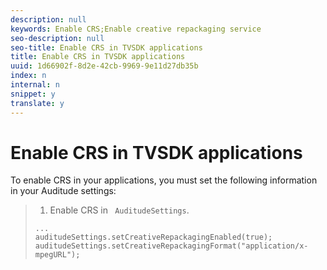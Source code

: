 ```yaml
---
description: null
keywords: Enable CRS;Enable creative repackaging service
seo-description: null
seo-title: Enable CRS in TVSDK applications
title: Enable CRS in TVSDK applications
uuid: 1d66902f-8d2e-42cb-9969-9e11d27db35b
index: n
internal: n
snippet: y
translate: y
---
```


# Enable CRS in TVSDK applications

To enable CRS in your  <!-- PH element: phrases/primetime-sdk-name --> applications, you must set the following information in your Auditude settings:

>1. Enable CRS in ` AuditudeSettings`.
>
>   ```
>   ... 
>   auditudeSettings.setCreativeRepackagingEnabled(true); 
>   auditudeSettings.setCreativeRepackagingFormat("application/x-mpegURL"); 
>   ```
>
